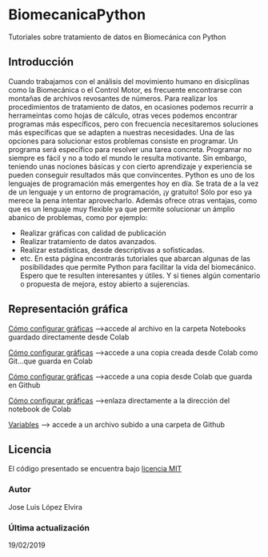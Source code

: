 # BiomecanicaPython
Tutoriales sobre tratamiento de datos en Biomecánica con Python

## Introducción
Cuando trabajamos con el análisis del movimiento humano en disicplinas como la Biomecánica o el Control Motor, es frecuente encontrarse con montañas de archivos revosantes de números. Para realizar los procedimientos de tratamiento de datos, en ocasiones podemos recurrir a herrameintas como hojas de cálculo, otras veces podemos encontrar programas más específicos, pero con frecuencia necesitaremos soluciones más específicas que se adapten a nuestras necesidades.
Una de las opciones para solucionar estos problemas consiste en programar. Un programa será específico para resolver una tarea concreta. Programar no siempre es fácil y no a todo el mundo le resulta motivante. Sin embargo, teniendo unas nociones básicas y con cierto aprendizaje y experiencia se pueden conseguir resultados más que convincentes.
Python es uno de los lenguajes de programación más emergentes hoy en día. Se trata de a la vez de un lenguaje y un entorno de programación, ¡y gratuito! Sólo por eso ya merece la pena intentar aprovecharlo. Además ofrece otras ventajas, como que es un lenguaje muy flexible ya que permite solucionar un ámplio abanico de problemas, como por ejemplo:
  - Realizar gráficas con calidad de publicación
  - Realizar tratamiento de datos avanzados.
  - Realizar estadísticas, desde descriptivas a sofisticadas.
  - etc.
En esta página encontrarás tutoriales que abarcan algunas de las posibilidades que permite Python para facilitar la vida del biomecánico. Espero que te resulten interesantes y útiles.
Y si tienes algún comentario o propuesta de mejora, estoy abierto a sujerencias.


## Representación gráfica
[Cómo configurar gráficas](https://github.com/joselvira/BiomecanicaPython/blob/master/Notebooks/Como_configurar_graficas.ipynb) -->accede al archivo en la carpeta Notebooks guardado directamente desde Colab

[Cómo configurar gráficas](https://colab.research.google.com/gist/joselvira/801ea1b4c7f0616cf917663abf9d6ba2/4-1-tipos-de-graficas-basicas.ipynb) -->accede a una copia creada desde Colab como Git...que guarda en Colab

[Cómo configurar gráficas](https://github.com/joselvira/BiomecanicaPython/blob/master/4_1_Tipos_de_graficas_basicas.ipynb) -->accede a una copia desde Colab que guarda en Github

[Cómo configurar gráficas](https://colab.research.google.com/drive/1_rtgMQ9Y75cAeH1TFhZU2FyeJbxjQNYJ) -->enlaza directamente a la dirección del notebook de Colab

[Variables](https://github.com/joselvira/BiomecanicaPython/blob/master/Notebooks/3.1-Tipos%20de%20variables.ipynb) --> accede a un archivo subido a una carpeta de Github

## Licencia
El código presentado se encuentra bajo [licencia MIT](https://opensource.org/licenses/mit-license.php)

### Autor
Jose Luis López Elvira

### Última actualización
19/02/2019
